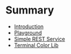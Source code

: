 # Summary

- [Introduction](./introduction.md)
- [Playground](./playground.md)
- [Simple REST Service](./simple-rest.md)
- [Terminal Color Lib](./color-lib.md)
